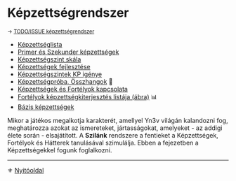 # Képzettségrendszer

<sub>→ [TODO/ISSUE képzettségrendszer](https://github.com/kaktusztea/szilankrpg/wiki/TODO.ISSUE.kepzettsegek)</sub>

- [Képzettséglista](031_kepzettseglista.md)
- [Primer és Szekunder képzettségek](032_primer_szekunder_kepzettsegek.md)
- [Képzettségszint skála](033_kepzettsegszint_skala.md)
- [Képzettségek fejlesztése](034_kepzettsegek_fejlesztese.md)
- [Képzettségszintek KP igénye](035_kepzettsegszintek_kp_igenye.md)
- [Képzettségpróba, Összhangok](036_kepzettsegproba.md) 🎲
- [Képzettségek és Fortélyok kapcsolata](038_01_kepzettsegek_fortelyok_kapcsolata.md)
- [Fortélyok képzettségkiterjesztés listája (ábra)](038_02_fortelyok_kepzettsegkiterjesztes_listaja.md) 📊
- [Bázis képzettségek](039_bazis_kepzettsegek.md)

Mikor a játékos megalkotja karakterét, amellyel Yn3v világán kalandozni fog, meghatározza azokat az ismereteket, jártasságokat, amelyeket - az addigi élete során - elsajátított. A **Szilánk** rendszere a fentieket a Képzettségek, Fortélyok és Hátterek tanulásával szimulálja. Ebben a fejezetben a Képzettségekkel fogunk foglalkozni.

---

⚜️ [Nyitóoldal](start.md#3-k%C3%A9pzetts%C3%A9grendszer)
